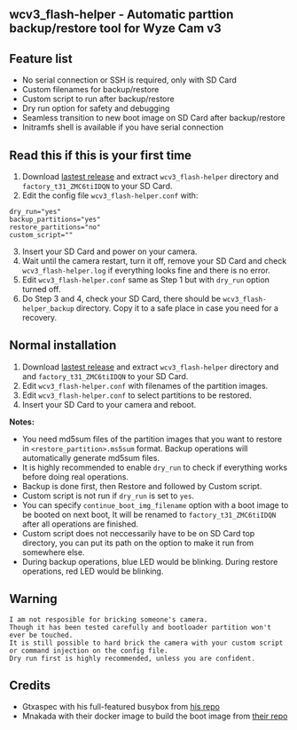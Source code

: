 ## wcv3_flash-helper - Automatic parttion backup/restore tool for Wyze Cam v3

## Feature list
- No serial connection or SSH is required, only with SD Card
- Custom filenames for backup/restore
- Custom script to run after backup/restore
- Dry run option for safety and debugging
- Seamless transition to new boot image on SD Card after backup/restore
- Initramfs shell is available if you have serial connection

## Read this if this is your first time
1. Download [lastest release](https://github.com/archandanime/wcv3_flash-helper/releases) and extract `wcv3_flash-helper` directory and `factory_t31_ZMC6tiIDQN` to your SD Card.
2. Edit the config file `wcv3_flash-helper.conf` with:
```
dry_run="yes"
backup_partitions="yes"
restore_partitions="no"
custom_script=""
```
3. Insert your SD Card and power on your camera.
4. Wait until the camera restart, turn it off, remove your SD Card and check `wcv3_flash-helper.log` if everything looks fine and there is no error.
5. Edit `wcv3_flash-helper.conf` same as Step 1 but with `dry_run` option turned off.
6. Do Step 3 and 4, check your SD Card, there should be `wcv3_flash-helper_backup` directory. Copy it to a safe place in case you need for a recovery.

## Normal installation
1. Download [lastest release](https://github.com/archandanime/wcv3_flash-helper/releases) and extract `wcv3_flash-helper` directory and and `factory_t31_ZMC6tiIDQN` to your SD Card.
2. Edit `wcv3_flash-helper.conf` with filenames of the partition images.
3. Edit `wcv3_flash-helper.conf` to select partitions to be restored.
4. Insert your SD Card to your camera and reboot.

**Notes:**
- You need md5sum files of the partition images that you want to restore in `<restore_partition>.ms5sum` format. Backup operations will automatically generate md5sum files.
- It is highly recommended to enable `dry_run` to check if everything works before doing real operations.
- Backup is done first, then Restore and followed by Custom script.
- Custom script is not run if `dry_run` is set to `yes`.
- You can specify `continue_boot_img_filename` option with a boot image to be booted on next boot, It will be renamed to `factory_t31_ZMC6tiIDQN` after all operations are finished.
- Custom script does not neccessarily have to be on SD Card top directory, you can put its path on the option to make it run from somewhere else.
- During backup operations, blue LED would be blinking. During restore operations, red LED would be blinking.

## Warning
```
I am not resposible for bricking someone's camera.
Though it has been tested carefully and bootloader partition won't ever be touched.
It is still possible to hard brick the camera with your custom script or command injection on the config file.
Dry run first is highly recommended, unless you are confident.
```

## Credits
- Gtxaspec with his full-featured busybox from [his repo](https://github.com/gtxaspec/wz_mini_hacks)
- Mnakada with their docker image to build the boot image from [their repo](https://github.com/mnakada/atomcam_tools)
